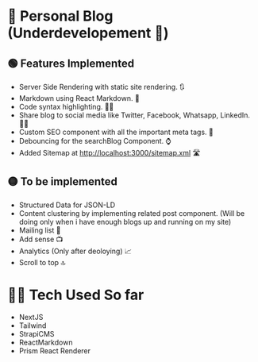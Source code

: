 # 📑 Personal Blog (Underdevelopement 🚧)

## 🟢 Features Implemented

- Server Side Rendering with static site rendering. 🔃
- Markdown using React Markdown. 📝
- Code syntax highlighting. 👨‍💻
- Share blog to social media like Twitter, Facebook, Whatsapp, LinkedIn. 🧑‍🏫
- Custom SEO component with all the important meta tags. 🥇
- Debouncing for the searchBlog Component. ⌚
- Added Sitemap at [http://localhost:3000/sitemap.xml](http://localhost:3000/sitemap.xml) 🛣️

## 🟡 To be implemented

- Structured Data for JSON-LD
- Content clustering by implementing related post component. (Will be doing only when i have enough blogs up and running on my site)
- Mailing list 📨
- Add sense 📺
- Analytics (Only after deoloying) 📈
- Scroll to top 🔝

# 🧑‍💻 Tech Used So far

- NextJS
- Tailwind
- StrapiCMS
- ReactMarkdown
- Prism React Renderer

<!-- This is a [Next.js](https://nextjs.org/) project bootstrapped with [`create-next-app`](https://github.com/vercel/next.js/tree/canary/packages/create-next-app).

## Getting Started

First, run the development server:

```bash
npm run dev
# or
yarn dev
```

Open [http://localhost:3000](http://localhost:3000) with your browser to see the result.

You can start editing the page by modifying `pages/index.js`. The page auto-updates as you edit the file.

[API routes](https://nextjs.org/docs/api-routes/introduction) can be accessed on [http://localhost:3000/api/hello](http://localhost:3000/api/hello). This endpoint can be edited in `pages/api/hello.js`.

The `pages/api` directory is mapped to `/api/*`. Files in this directory are treated as [API routes](https://nextjs.org/docs/api-routes/introduction) instead of React pages.

## Learn More

To learn more about Next.js, take a look at the following resources:

- [Next.js Documentation](https://nextjs.org/docs) - learn about Next.js features and API.
- [Learn Next.js](https://nextjs.org/learn) - an interactive Next.js tutorial.

You can check out [the Next.js GitHub repository](https://github.com/vercel/next.js/) - your feedback and contributions are welcome!

## Deploy on Vercel

The easiest way to deploy your Next.js app is to use the [Vercel Platform](https://vercel.com/new?utm_medium=default-template&filter=next.js&utm_source=create-next-app&utm_campaign=create-next-app-readme) from the creators of Next.js.

Check out our [Next.js deployment documentation](https://nextjs.org/docs/deployment) for more details. -->
